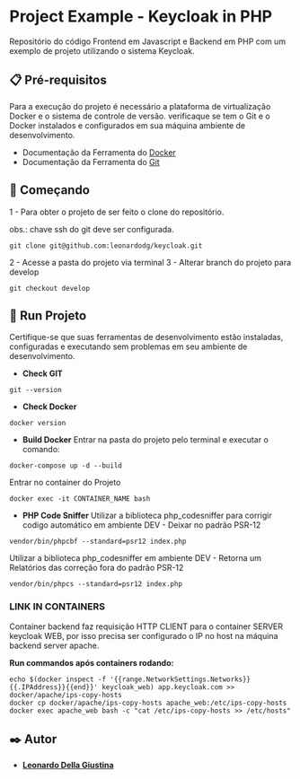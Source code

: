# Project Example - Keycloak in PHP
Repositório do código Frontend em Javascript e Backend em PHP com um exemplo de projeto utilizando o sistema Keycloak.


## 📋 Pré-requisitos
Para a execução do projeto é necessário a plataforma de virtualização Docker e o sistema de controle de versão. verificaque se tem o Git e o Docker instalados e configurados em sua máquina ambiente de desenvolvimento. 

- Documentação da Ferramenta do [Docker](https://docs.docker.com/)
- Documentação da Ferramenta do [Git](https://git-scm.com/doc)


## 🚀 Começando

1 - Para obter o projeto de ser feito o clone do repositório.

obs.: chave ssh do git deve ser configurada.

```
git clone git@github.com:leonardodg/keycloak.git
```

2 - Acesse a pasta do projeto via terminal
3 - Alterar branch do projeto para develop

```
git checkout develop
```

## 🔧 Run Projeto

Certifique-se que suas ferramentas de desenvolvimento estão instaladas, configuradas e executando sem problemas em seu ambiente de desenvolvimento.

- **Check GIT**
```
git --version
```

- **Check Docker**
```
docker version
```

- **Build Docker**
Entrar na pasta do projeto pelo terminal e executar o comando:
```
docker-compose up -d --build
```

Entrar no container do Projeto
```
docker exec -it CONTAINER_NAME bash
```

- **PHP Code Sniffer** 
Utilizar a biblioteca php_codesniffer para corrigir codigo automático em ambiente DEV - Deixar no padrão PSR-12
```
vendor/bin/phpcbf --standard=psr12 index.php
```

Utilizar a biblioteca php_codesniffer em ambiente DEV - Retorna um Relatórios das correção fora do padrão PSR-12
```
vendor/bin/phpcs --standard=psr12 index.php
```


### LINK IN CONTAINERS
Container backend faz requisição HTTP CLIENT para o container SERVER keycloak WEB, por isso precisa ser configurado o IP no host na máquina backend server apache.

**Run commandos após containers rodando:**

```
echo $(docker inspect -f '{{range.NetworkSettings.Networks}}{{.IPAddress}}{{end}}' keycloak_web) app.keycloak.com >> docker/apache/ips-copy-hosts
docker cp docker/apache/ips-copy-hosts apache_web:/etc/ips-copy-hosts
docker exec apache_web bash -c "cat /etc/ips-copy-hosts >> /etc/hosts"
```



## ✒️ Autor
* [**Leonardo Della Giustina**](https://github.com/leonardodg)
